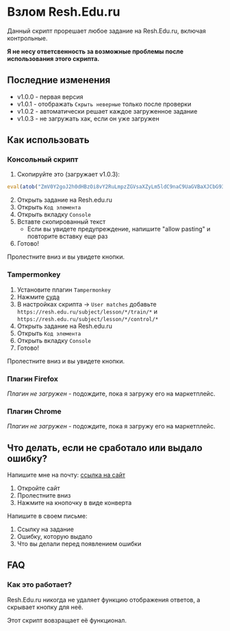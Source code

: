 # Взлом Resh.Edu.ru
Данный скрипт прорешает любое задание на Resh.Edu.ru, включая контрольные.

**Я не несу ответсвенность за возможные проблемы после использования этого скрипта.**

## Последние изменения
* v1.0.0 - первая версия
* v1.0.1 - отображать `Скрыть неверные` только после проверки
* v1.0.2 - автоматически решает каждое загруженное задание
* v1.0.3 - не загружать хак, если он уже загружен

## Как использовать
### Консольный скрипт
1) Скопируйте это (загружает v1.0.3): 
```js
eval(atob("ZmV0Y2goJ2h0dHBzOi8vY2RuLmpzZGVsaXZyLm5ldC9naC9UaGVBaXJCbG93L0hhY2tQYWNrQHJlaGFjay0xLjAuMy9yZWhhY2svY29kZS5qcycpLnRoZW4odiA9PiB7di50ZXh0KCkudGhlbih0eHQgPT4ge2V2YWwodHh0KX0pfSk="))
```
2) Открыть задание на Resh.edu.ru
3) Открыть `Код элемента`
4) Открыть вкладку `Сonsole`
5) Вставте скопированный текст
   * Если вы увидете предупреждение, напишите "allow pasting" и повторите вставку еще раз
6) Готово!

Пролестните вниз и вы увидете кнопки.

### Tampermonkey
1) Установите плагин `Tampermonkey`
2) Нажмите [суда](https://github.com/TheAirBlow/HackPack/raw/main/rehack/code.user.js)
3) В настройках скрипта -> `User matches` добавьте `https://resh.edu.ru/subject/lesson/*/train/*` и `https://resh.edu.ru/subject/lesson/*/control/*`
4) Открыть задание на Resh.edu.ru
5) Открыть `Код элемента`
6) Открыть вкладку `Сonsole`
7) Готово!

Пролестните вниз и вы увидете кнопки.

### Плагин Firefox
*Плагин не загружен -* подождите, пока я загружу его на маркетплейс.

### Плагин Chrome
*Плагин не загружен -* подождите, пока я загружу его на маркетплейс.

## Что делать, если не сработало или выдало ошибку?

Напишите мне на почту: [ссылка на сайт](https://theairblow.github.io/)
1) Откройте сайт
2) Пролестните вниз
3) Нажмите на кнопочку в виде конверта

Напишите в своем письме:
1) Ссылку на задание
2) Ошибку, которую выдало
3) Что вы делали перед появлением ошибки

## FAQ
### Как это работает?
Resh.Edu.ru никогда не удаляет функцию отображения ответов, а скрывает кнопку для неё. 

Этот скрипт вовзращает её функционал.
